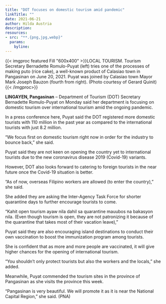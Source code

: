 ```yaml
---
title: "DOT focuses on domestic tourism amid pandemic"
linkTitle: ""
date: 2021-06-21
author: Hilda Austria
description:
resources:
- src: "**.{png,jpg,webp}"
  params:
    byline: 
---
```

{{< imgproc featured Fill "600x400" >}}LOCAL TOURISM. Tourism Secretary Bernadette Romulo-Puyat (left) tries one of the processes of making puto (rice cake), a well-known product of Calasiao town in Pangasinan on June 20, 2021. Puyat was joined by Calasiao town Mayor Mark Joseph Bauzon (fourth from right). (Photo courtesy of Gerard Quinit){{< /imgproc>}}

**LINGAYEN, Pangasinan** –  Department of Tourism (DOT) Secretary Bernadette Romulo-Puyat on Monday said her department is focusing on domestic tourism over international tourism amid the ongoing pandemic. 
 
In a press conference here, Puyat said the DOT registered more domestic tourists with 110 million in the past year as compared to the international tourists with just 8.2 million. 
 
“We focus first on domestic tourism right now in order for the industry to bounce back,” she said. 
 
Puyat said they are not keen on opening the country yet to international tourists due to the new coronavirus disease 2019 (Covid-19) variants. 
 
However, DOT also looks forward to catering to foreign tourists in the near future once the Covid-19 situation is better. 
 
“As of now, overseas Filipino workers are allowed (to enter the country),” she said. 
 
She added they are asking the Inter-Agency Task Force for shorter quarantine days to further encourage tourists to come. 
 
“Kahit open tourism ayaw nila dahil sa quarantine mauubos na bakasyon nila. (Even though tourism is open, they are not patronizing it because of the quarantine that takes most of their vacation leave),” 
 
Puyat said they are also encouraging island destinations to conduct their own vaccination to boost the immunization program among tourists. 
 
She is confident that as more and more people are vaccinated, it will give higher chances for the opening of international tourism. 
 
“You shouldn’t only protect tourists but also the workers and the locals,” she added. 
 
Meanwhile, Puyat commended the tourism sites in the province of Pangasinan as she visits the province this week. 
 
“Pangasinan is very beautiful. We will promote it as it is near the National Capital Region,” she said. (PNA)